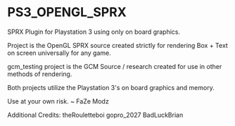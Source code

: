 # PS3_OPENGL_SPRX
SPRX Plugin for Playstation 3 using only on board graphics.

Project is the OpenGL SPRX source created strictly for rendering Box + Text on screen universally for any game.

gcm_testing project is the GCM Source / research created for use in other methods of rendering.

Both projects utilize the Playstation 3's on board graphics and memory. 

Use at your own risk. ~ FaZe Modz

Additional Credits:
theRouletteboi
gopro_2027
BadLuckBrian
